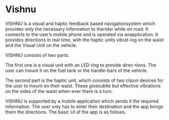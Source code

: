 # Vishnu
VISHNU is a visual and haptic feedback based navigationsystem which provides only the necessary information to therider while on road.
It connects to the user’s mobile phone and is operated via anapplication.
It provides directions in real time, with the haptic units vibrat-ing on the waist and the Visual Unit on the vehicle.

VISHNU consists of two parts:

The first one is a visual unit with an LED ring to provide direc-tions. The user can mount it on the fuel tank or the handle-bars of the vehicle.

The second part is the haptic unit, which consists of two clipon devices for the user to mount on their waist. These givesubtle but effective vibrations on the sides of the waist when-ever there is a turn.

VISHNU is supported by a mobile application which sends it the required information. The
user only has to enter their destination and the app brings them the directions. The basic UI
of the app is as follows.
